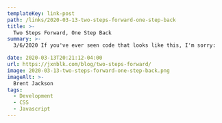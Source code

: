 ```yaml
---
templateKey: link-post
path: /links/2020-03-13-two-steps-forward-one-step-back
title: >-
  Two Steps Forward, One Step Back
summary: >-
  3/6/2020 If you've ever seen code that looks like this, I'm sorry:

date: 2020-03-13T20:21:12-04:00
url: https://jxnblk.com/blog/two-steps-forward/
image: 2020-03-13-two-steps-forward-one-step-back.png
imageAlt: >-
  Brent Jackson
tags:
  - Development
  - CSS
  - Javascript
---
```

